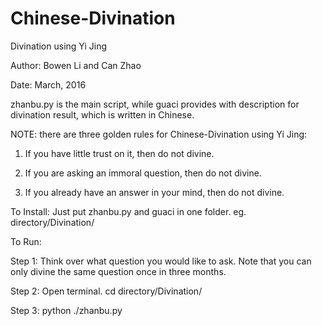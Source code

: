 # Chinese-Divination
Divination using Yi Jing

Author: Bowen Li and Can Zhao

Date: March, 2016


zhanbu.py is the main script, while guaci provides with description for divination result, which is written in Chinese.

NOTE: there are three golden rules for Chinese-Divination using Yi Jing:

1. If you have little trust on it, then do not divine.

2. If you are asking an immoral question, then do not divine.
 
3. If you already have an answer in your mind, then do not divine.
 


To Install: Just put zhanbu.py and guaci in one folder. eg. directory/Divination/

To Run:

Step 1: Think over what question you would like to ask. Note that you can only divine the same question once in three months.

Step 2: Open terminal. cd directory/Divination/

Step 3: python ./zhanbu.py

